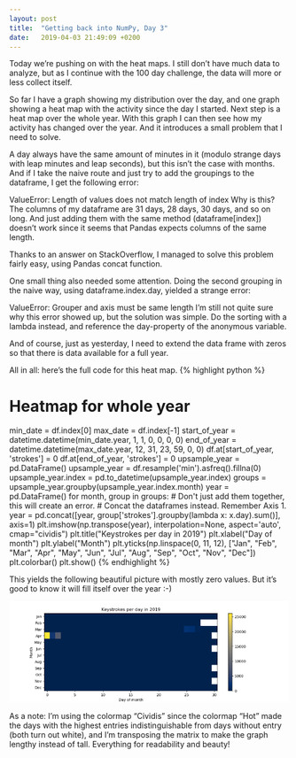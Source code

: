 ```yaml
---
layout: post
title:  "Getting back into NumPy, Day 3"
date:   2019-04-03 21:49:09 +0200
---
```


Today we’re pushing on with the heat maps. I still don’t have much data to analyze, but as I continue with the 100 day challenge, the data will more or less collect itself.

So far I have a graph showing my distribution over the day, and one graph showing a heat map with the activity since the day I started. Next step is a heat map over the whole year. With this graph I can then see how my activity has changed over the year. And it introduces a small problem that I need to solve.

A day always have the same amount of minutes in it (modulo strange days with leap minutes and leap seconds), but this isn’t the case with months. And if I take the naive route and just try to add the groupings to the dataframe, I get the following error:

ValueError: Length of values does not match length of index
Why is this? The columns of my dataframe are 31 days, 28 days, 30 days, and so on long. And just adding them with the same method (dataframe[index]) doesn’t work since it seems that Pandas expects columns of the same length.

Thanks to an answer on StackOverflow, I managed to solve this problem fairly easy, using Pandas concat function.

One small thing also needed some attention. Doing the second grouping in the naive way, using dataframe.index.day, yielded a strange error:

ValueError: Grouper and axis must be same length
I’m still not quite sure why this error showed up, but the solution was simple. Do the sorting with a lambda instead, and reference the day-property of the anonymous variable.

And of course, just as yesterday, I need to extend the data frame with zeros so that there is data available for a full year.

All in all: here’s the full code for this heat map.
{% highlight python %}
# Heatmap for whole year
min_date = df.index[0]
max_date = df.index[-1]
start_of_year = datetime.datetime(min_date.year, 1, 1, 0, 0, 0, 0)
end_of_year = datetime.datetime(max_date.year, 12, 31, 23, 59, 0, 0)
df.at[start_of_year, 'strokes'] = 0
df.at[end_of_year, 'strokes'] = 0
upsample_year = pd.DataFrame()
upsample_year = df.resample('min').asfreq().fillna(0)
upsample_year.index = pd.to_datetime(upsample_year.index)
groups = upsample_year.groupby(upsample_year.index.month)
year = pd.DataFrame()
for month, group in groups:
    # Don't just add them together, this will create an error.
    # Concat the dataframes instead. Remember Axis 1.
    year = pd.concat([year, group['strokes'].groupby(lambda x: x.day).sum()], axis=1)
plt.imshow(np.transpose(year), interpolation=None, aspect='auto', cmap="cividis")
plt.title("Keystrokes per day in 2019")
plt.xlabel("Day of month")
plt.ylabel("Month")
plt.yticks(np.linspace(0, 11, 12), ["Jan", "Feb", "Mar", "Apr", "May", "Jun", "Jul", "Aug", "Sep", "Oct", "Nov", "Dec"])
plt.colorbar()
plt.show()
{% endhighlight %}

This yields the following beautiful picture with mostly zero values. But it’s good to know it will fill itself over the year :-)

![Keystrokes per day during 2019](/assets/blogpost_images/2019-04-03_keystrokes.png)

As a note: I’m using the colormap “Cividis” since the colormap “Hot” made the days with the highest entries indistinguishable from days without entry (both turn out white), and I’m transposing the matrix to make the graph lengthy instead of tall. Everything for readability and beauty!